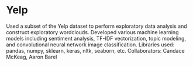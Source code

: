 # Yelp
Used a subset of the Yelp dataset to perform exploratory data analysis and construct exploratory wordclouds. 
Developed various machine learning models including sentiment analysis, TF-IDF vectorization, topic modeling,
and convolutional neural network image classification. 
Libraries used: pandas, numpy, sklearn, keras, nltk, seaborn, etc.
Collaborators: Candace McKeag, Aaron Barel
